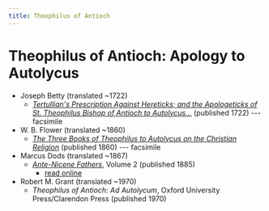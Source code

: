 ```yaml
---
title: Theophilus of Antioch
---
```


# Theophilus of Antioch: Apology to Autolycus

* Joseph Betty (translated ~1722)
  * [*Tertullian's Prescription Against Hereticks; and the Apologeticks of St. Theophilus Bishop of Antioch to Autolycus...*](https://hdl.handle.net/2027/yale.39002004500873) (published 1722) --- facsimile
* W. B. Flower (translated ~1860)
  * [*The Three Books of Theophilus to Autolycus on the Christian Religion*](https://books.google.com/books?id=AbNWAAAAcAAJ) (published 1860) --- facsimile
* Marcus Dods (translated ~1867)
  * [*Ante-Nicene Fathers*](anf.html), Volume 2 (published 1885)
    * [read online](https://ccel.org/ccel/schaff/anf02/anf02.iv.i.html)
* Robert M. Grant (translated ~1970)
  * *Theophilus of Antioch: Ad Autolycum*, Oxford University Press/Clarendon Press (published 1970)

